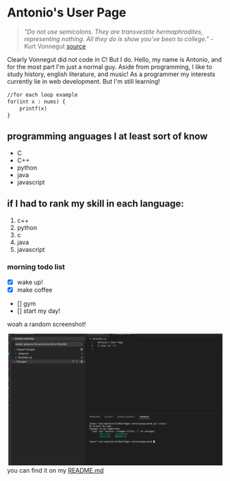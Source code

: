 # **Antonio's User Page**
> *"Do not use semicolons. They are transvestite hermaphrodites, representing nothing. All they do is show you've been to college."* - Kurt Vonnegut [source](https://litreactor.com/columns/foonotes-kurt-vonnegut-and-the-semicolon)
> 

Clearly Vonnegut did not code in C! But I do. Hello, my name is Antonio, and for the most part I'm just a normal guy. Aside from programming, I like to study history, english literature, and music! As a programmer my interests currently lie in web development. But I'm still learning!
```
//for each loop example
for(int x : nums) {
    printf(x)
}
```
## programming anguages I at least sort of know
- C
- C++
- python
- java
- javascript
## if I had to rank my skill in each language:
1. c++
2. python
3. c
4. java
5. javascript

### morning todo list
- [x] wake up!
- [x] make coffee
- [] gym
- [] start my day!

woah a random screenshot!

![my VScode screenshot](screenshots/VScode_commit_message.png)
you can find it on my [README.md](README.md)
